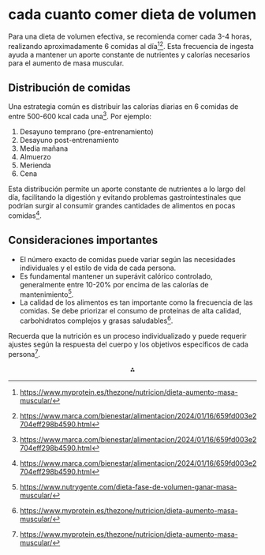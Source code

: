 # cada cuanto comer dieta de volumen

Para una dieta de volumen efectiva, se recomienda comer cada 3-4 horas, realizando aproximadamente 6 comidas al día[^1][^2]. Esta frecuencia de ingesta ayuda a mantener un aporte constante de nutrientes y calorías necesarios para el aumento de masa muscular.

## Distribución de comidas

Una estrategia común es distribuir las calorías diarias en 6 comidas de entre 500-600 kcal cada una[^2]. Por ejemplo:

1. Desayuno temprano (pre-entrenamiento)
2. Desayuno post-entrenamiento
3. Media mañana
4. Almuerzo
5. Merienda
6. Cena

Esta distribución permite un aporte constante de nutrientes a lo largo del día, facilitando la digestión y evitando problemas gastrointestinales que podrían surgir al consumir grandes cantidades de alimentos en pocas comidas[^2].

## Consideraciones importantes

- El número exacto de comidas puede variar según las necesidades individuales y el estilo de vida de cada persona.
- Es fundamental mantener un superávit calórico controlado, generalmente entre 10-20% por encima de las calorías de mantenimiento[^5].
- La calidad de los alimentos es tan importante como la frecuencia de las comidas. Se debe priorizar el consumo de proteínas de alta calidad, carbohidratos complejos y grasas saludables[^1].

Recuerda que la nutrición es un proceso individualizado y puede requerir ajustes según la respuesta del cuerpo y los objetivos específicos de cada persona[^1].

<div style="text-align: center">⁂</div>

[^1]: https://www.myprotein.es/thezone/nutricion/dieta-aumento-masa-muscular/

[^2]: https://www.marca.com/bienestar/alimentacion/2024/01/16/659fd003e2704eff298b4590.html

[^3]: https://www.menshealth.com/es/nutricion-dietetica/a37194362/dieta-para-perder-grasa-y-ganar-musculo/

[^4]: https://www.centrojuliafarre.es/dietas/alimentacion-para-subir-musculo/

[^5]: https://www.nutrygente.com/dieta-fase-de-volumen-ganar-masa-muscular/

[^6]: https://fitgeneration.es/comer-cada-3-horas-para-ganar-musculo/

[^7]: https://www.escuelaculturismonatural.com/dieta-de-volumen/

[^8]: https://www.youtube.com/watch?v=R2jjo-mYS2w

